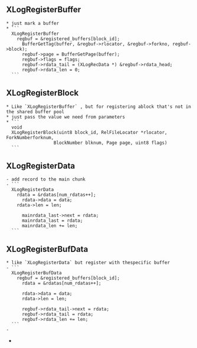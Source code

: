 
## XLogRegisterBuffer
	* just mark a buffer
	* ```
	  XLogRegisterBuffer
	  	regbuf = &registered_buffers[block_id];
	      BufferGetTag(buffer, &regbuf->rlocator, &regbuf->forkno, regbuf->block);
	      regbuf->page = BufferGetPage(buffer);
	      regbuf->flags = flags;
	      regbuf->rdata_tail = (XLogRecData *) &regbuf->rdata_head;
	      regbuf->rdata_len = 0;
	  ```
## XLogRegisterBlock
	* Like `XLogRegisterBuffer` , but for registering ablock that's not in the shared buffer pool
	* just pass the value we need from parameters
	* ```
	  void
	  XLogRegisterBlock(uint8 block_id, RelFileLocator *rlocator, ForkNumberforknum,
	  				  BlockNumber blknum, Page page, uint8 flags)
	  ```
## XLogRegisterData
	- add record to the main chunk
	- ```
	  XLogRegisterData
	  	rdata = &rdatas[num_rdatas++];
	      rdata->data = data;
	  	rdata->len = len;
	  
	      mainrdata_last->next = rdata;
	      mainrdata_last = rdata;
	      mainrdata_len += len;
	  ```
## XLogRegisterBufData
	* like `XLogRegisterData` but register with thespecific buffer
	- ```
	  XLogRegisterBufData
	  	regbuf = &registered_buffers[block_id];
	      rdata = &rdatas[num_rdatas++];
	  
	      rdata->data = data;
	      rdata->len = len;
	  
	      regbuf->rdata_tail->next = rdata;
	      regbuf->rdata_tail = rdata;
	      regbuf->rdata_len += len;
	  ```
	-
-